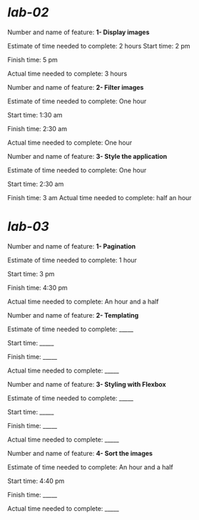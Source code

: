 # *lab-02*

Number and name of feature: **1- Display images**

Estimate of time needed to complete: 2 hours
Start time: 2 pm

Finish time: 5 pm

Actual time needed to complete: 3 hours

Number and name of feature: **2- Filter images**

Estimate of time needed to complete:  One hour

Start time: 1:30 am

Finish time: 2:30 am

Actual time needed to complete: One hour

Number and name of feature: **3- Style the application**

Estimate of time needed to complete: One hour

Start time: 2:30 am

Finish time: 3 am
Actual time needed to complete: half an hour

# *lab-03*

Number and name of feature: **1- Pagination**

Estimate of time needed to complete: 1 hour

Start time: 3 pm

Finish time: 4:30 pm

Actual time needed to complete: An hour and a half

Number and name of feature: **2- Templating**

Estimate of time needed to complete: _____

Start time: _____

Finish time: _____

Actual time needed to complete: _____

Number and name of feature: **3- Styling with Flexbox**

Estimate of time needed to complete: _____

Start time: _____

Finish time: _____

Actual time needed to complete: _____

Number and name of feature: **4- Sort the images**

Estimate of time needed to complete: An hour and a half

Start time: 4:40 pm

Finish time: _____

Actual time needed to complete: _____